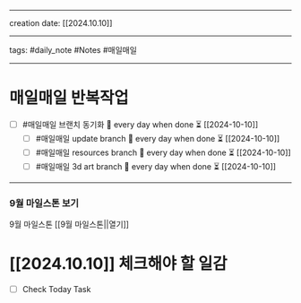 
-------

creation date: [[2024.10.10]] 

--------

tags: #daily_note  #Notes #매일매일

---  
# 매일매일 반복작업 
- [ ] #매일매일 브랜치 동기화 🔁 every day when done ⏳ [[2024-10-10]] 
	- [ ] #매일매일 update branch  🔁 every day when done ⏳ [[2024-10-10]]
	- [ ] #매일매일 resources branch  🔁 every day when done ⏳ [[2024-10-10]]
	- [ ] #매일매일 3d art branch  🔁 every day when done ⏳ [[2024-10-10]]

--------

### 9월 마일스톤 보기
 9월 마일스톤 [[9월 마일스톤||열기]]



# [[2024.10.10]]  체크해야 할 일감

- [ ] Check Today Task





